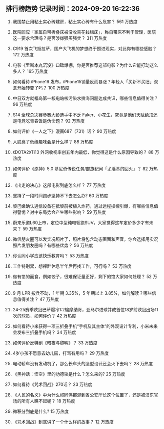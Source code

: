 
## 排行榜趋势 记录时间：2024-09-20 16:22:36
  
  1. 我国禁止用粘土实心砖建房，粘土实心砖有什么危害？ 561 万热度
    
  2. 医院回应「家属自带折叠床被没收需花钱租床」，称自带床不利于管理，医院这一要求合理吗？是否涉嫌强买强卖？ 311 万热度
    
  3. C919 首次飞抵拉萨，国产大飞机的梦想终于照进现实，对此你有哪些感触？ 172 万热度
    
  4. 电影《里斯本丸沉没》口碑爆棚，你是否推荐这部电影？为什么它能打动这么多人？ 165 万热度
    
  5. 如何看待 iPhone16 发布，iPhone15销量反而暴涨？年轻人「买新不买旧」观念开始转变了吗？ 100 万热度
    
  6. 中日双方就福岛第一核电站核污染水排海问题达成共识，哪些信息值得关注？ 96 万热度
    
  7. S14 全球总决赛参赛大龄选手中不乏 Faker、小花生，究竟是他们天赋绝顶还是电竞吃青春饭是伪命题？ 92 万热度
    
  8. 如何评价《一人之下》漫画687（731）话？ 90 万热度
    
  9. 人脱离了低级趣味会是什么样？ 88 万热度
    
  10. 《DOTA2》Ti13 外网收视率创五年内最低，你觉得这是什么原因导致的？ 88 万热度
    
  11. 如何评价《原神》5.0 基尼奇传说任务/部族纪闻「尤潘基的回火」？ 82 万热度
    
  12. 《出走的决心》这部电影到底怎么样？ 77 万热度
    
  13. 坚持了一段时间跑步坚持不下去怎么办? 60 万热度
    
  14. 黎巴嫩确认通信设备在抵黎前被植入炸药，通过远程操控引爆，有哪些信息值得警惕？对中东局势会产生哪些影响？ 59 万热度
    
  15. 蔚来乐道L60上市，定位中型纯电轿跑SUV，大家觉得这车定价多少才有未来？ 59 万热度
    
  16. 微信朋友圈可以发实况照片了，照片将包含动态画面和声音，你会选择用实况照片发朋友圈吗？有哪些优势？ 56 万热度
    
  17. 你认同小学应该快乐教育吗？ 53 万热度
    
  18. 工作特别累，想裸辞休息半年后再找工作，可行吗？ 53 万热度
    
  19. 做有馅的面食，例如饺子，很难保证量正好，剩下的馅大家如何处理？ 52 万热度
    
  20. 9 月 LPR 按兵不动，1 年期 3.35%，5 年期以上 3.85%，如何解读？哪些信息值得关注？ 47 万热度
    
  21. 24-25赛季欧冠巴萨爆冷1:2输摩纳哥，亚马尔进球并成首位18岁前欧冠出场11次的球员，如何评价？ 42 万热度
    
  22. 如何看待小米获得一项三折叠手机“手机及其主体”的外观设计专利，小米未来会发布三折叠手机吗？ 34 万热度
    
  23. 如何评价反特剧《暗夜与黎明》？ 33 万热度
    
  24. 4岁小孩不愿意去幼儿园，打骂有用吗？ 29 万热度
    
  25. 电动轿车没有发动机了，那么长车头的造型设计还会火下去吗？ 28 万热度
    
  26. 《黑神话：悟空》里的功德轮是什么？怎么来的? 25 万热度
    
  27. 如何看待《咒术回战》270话？ 23 万热度
    
  28. 《人民的名义》中为什么祁同伟都混到省公安厅长这个位置了，还是被汉东官场的所有人瞧不起呢？ 18 万热度
    
  29. 微积分到底是什么? 15 万热度
    
  30. 《咒术回战》到底讲了一个什么样的故事？ 12 万热度
    